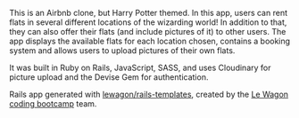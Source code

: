 This is an Airbnb clone, but Harry Potter themed. In this app, users can rent flats in several different locations of the wizarding world!
In addition to that, they can also offer their flats (and include pictures of it) to other users. 
The app displays the available flats for each location chosen, contains a booking system and allows users to upload pictures of their own flats.

It was built in Ruby on Rails, JavaScript, SASS, and uses Cloudinary for picture upload and the Devise Gem for authentication.



Rails app generated with [lewagon/rails-templates](https://github.com/lewagon/rails-templates), created by the [Le Wagon coding bootcamp](https://www.lewagon.com) team.
